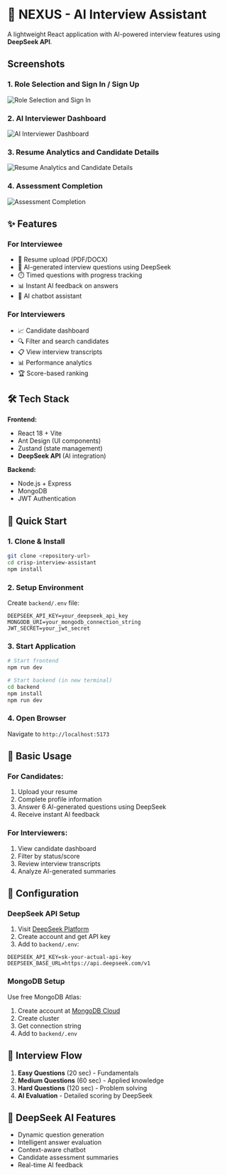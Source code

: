 # 🚀 NEXUS - AI Interview Assistant

A lightweight React application with AI-powered interview features using **DeepSeek API**.

## Screenshots

### 1. Role Selection and Sign In / Sign Up
![Role Selection and Sign In](assets/screenshots/screenshot1.png)

### 2. AI Interviewer Dashboard
![AI Interviewer Dashboard](assets/screenshots/screenshot2.png)

### 3. Resume Analytics and Candidate Details
![Resume Analytics and Candidate Details](assets/screenshots/screenshot3.png)

### 4. Assessment Completion
![Assessment Completion](assets/screenshots/screenshot4.png)
## ✨ Features

### For Interviewee
- 📄 Resume upload (PDF/DOCX)
- 🤖 AI-generated interview questions using DeepSeek
- ⏱️ Timed questions with progress tracking
- 📊 Instant AI feedback on answers
- 💬 AI chatbot assistant

### For Interviewers  
- 📈 Candidate dashboard
- 🔍 Filter and search candidates
- 📋 View interview transcripts
- 📊 Performance analytics
- 🏆 Score-based ranking

## 🛠️ Tech Stack

**Frontend:**
- React 18 + Vite
- Ant Design (UI components)
- Zustand (state management)
- **DeepSeek API** (AI integration)

**Backend:**
- Node.js + Express
- MongoDB
- JWT Authentication

## 🚀 Quick Start

### 1. Clone & Install
```bash
git clone <repository-url>
cd crisp-interview-assistant
npm install
```

### 2. Setup Environment
Create `backend/.env` file:
```env
DEEPSEEK_API_KEY=your_deepseek_api_key
MONGODB_URI=your_mongodb_connection_string
JWT_SECRET=your_jwt_secret
```

### 3. Start Application
```bash
# Start frontend
npm run dev

# Start backend (in new terminal)
cd backend
npm install
npm run dev
```

### 4. Open Browser
Navigate to `http://localhost:5173`

## 📖 Basic Usage

### For Candidates:
1. Upload your resume
2. Complete profile information  
3. Answer 6 AI-generated questions using DeepSeek
4. Receive instant AI feedback

### For Interviewers:
1. View candidate dashboard
2. Filter by status/score
3. Review interview transcripts
4. Analyze AI-generated summaries

## 🔧 Configuration

### DeepSeek API Setup
1. Visit [DeepSeek Platform](https://platform.deepseek.com/)
2. Create account and get API key
3. Add to `backend/.env`:
```env
DEEPSEEK_API_KEY=sk-your-actual-api-key
DEEPSEEK_BASE_URL=https://api.deepseek.com/v1
```

### MongoDB Setup
Use free MongoDB Atlas:
1. Create account at [MongoDB Cloud](https://www.mongodb.com/cloud/atlas)
2. Create cluster
3. Get connection string
4. Add to `backend/.env`

## 🎯 Interview Flow
1. **Easy Questions** (20 sec) - Fundamentals
2. **Medium Questions** (60 sec) - Applied knowledge  
3. **Hard Questions** (120 sec) - Problem solving
4. **AI Evaluation** - Detailed scoring by DeepSeek

## 🤖 DeepSeek AI Features
- Dynamic question generation
- Intelligent answer evaluation  
- Context-aware chatbot
- Candidate assessment summaries
- Real-time AI feedback
